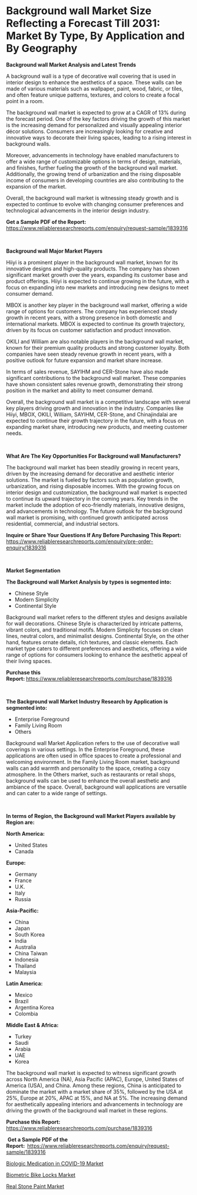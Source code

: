 <p><h1>Background wall Market Size Reflecting a Forecast Till 2031: Market By Type, By Application and By Geography</h1></p><p><strong>Background wall Market Analysis and Latest Trends</strong></p>
<p><p>A background wall is a type of decorative wall covering that is used in interior design to enhance the aesthetics of a space. These walls can be made of various materials such as wallpaper, paint, wood, fabric, or tiles, and often feature unique patterns, textures, and colors to create a focal point in a room.</p><p>The background wall market is expected to grow at a CAGR of 13% during the forecast period. One of the key factors driving the growth of this market is the increasing demand for personalized and visually appealing interior décor solutions. Consumers are increasingly looking for creative and innovative ways to decorate their living spaces, leading to a rising interest in background walls.</p><p>Moreover, advancements in technology have enabled manufacturers to offer a wide range of customizable options in terms of design, materials, and finishes, further fueling the growth of the background wall market. Additionally, the growing trend of urbanization and the rising disposable income of consumers in developing countries are also contributing to the expansion of the market.</p><p>Overall, the background wall market is witnessing steady growth and is expected to continue to evolve with changing consumer preferences and technological advancements in the interior design industry.</p></p>
<p><strong>Get a Sample PDF of the Report:&nbsp;</strong> <a href="https://www.reliableresearchreports.com/enquiry/request-sample/1839316">https://www.reliableresearchreports.com/enquiry/request-sample/1839316</a></p>
<p>&nbsp;</p>
<p><strong>Background wall Major Market Players</strong></p>
<p><p>Hiiyi is a prominent player in the background wall market, known for its innovative designs and high-quality products. The company has shown significant market growth over the years, expanding its customer base and product offerings. Hiiyi is expected to continue growing in the future, with a focus on expanding into new markets and introducing new designs to meet consumer demand.</p><p>MBOX is another key player in the background wall market, offering a wide range of options for customers. The company has experienced steady growth in recent years, with a strong presence in both domestic and international markets. MBOX is expected to continue its growth trajectory, driven by its focus on customer satisfaction and product innovation.</p><p>OKILI and William are also notable players in the background wall market, known for their premium quality products and strong customer loyalty. Both companies have seen steady revenue growth in recent years, with a positive outlook for future expansion and market share increase.</p><p>In terms of sales revenue, SAYIHM and CER-Stone have also made significant contributions to the background wall market. These companies have shown consistent sales revenue growth, demonstrating their strong position in the market and ability to meet consumer demand.</p><p>Overall, the background wall market is a competitive landscape with several key players driving growth and innovation in the industry. Companies like Hiiyi, MBOX, OKILI, William, SAYIHM, CER-Stone, and Chinajindalai are expected to continue their growth trajectory in the future, with a focus on expanding market share, introducing new products, and meeting customer needs.</p></p>
<p>&nbsp;</p>
<p><strong>What Are The Key Opportunities For Background wall Manufacturers?</strong></p>
<p><p>The background wall market has been steadily growing in recent years, driven by the increasing demand for decorative and aesthetic interior solutions. The market is fueled by factors such as population growth, urbanization, and rising disposable incomes. With the growing focus on interior design and customization, the background wall market is expected to continue its upward trajectory in the coming years. Key trends in the market include the adoption of eco-friendly materials, innovative designs, and advancements in technology. The future outlook for the background wall market is promising, with continued growth anticipated across residential, commercial, and industrial sectors.</p></p>
<p><strong>Inquire or Share Your Questions If Any Before Purchasing This Report:</strong> <a href="https://www.reliableresearchreports.com/enquiry/pre-order-enquiry/1839316">https://www.reliableresearchreports.com/enquiry/pre-order-enquiry/1839316</a></p>
<p>&nbsp;</p>
<p><strong>Market Segmentation</strong></p>
<p><strong>The Background wall Market Analysis by types is segmented into:</strong></p>
<p><ul><li>Chinese Style</li><li>Modern Simplicity</li><li>Continental Style</li></ul></p>
<p><p>Background wall market refers to the different styles and designs available for wall decorations. Chinese Style is characterized by intricate patterns, vibrant colors, and traditional motifs. Modern Simplicity focuses on clean lines, neutral colors, and minimalist designs. Continental Style, on the other hand, features ornate details, rich textures, and classic elements. Each market type caters to different preferences and aesthetics, offering a wide range of options for consumers looking to enhance the aesthetic appeal of their living spaces.</p></p>
<p><strong>Purchase this Report:&nbsp;</strong><a href="https://www.reliableresearchreports.com/purchase/1839316">https://www.reliableresearchreports.com/purchase/1839316</a></p>
<p>&nbsp;</p>
<p><strong>The Background wall Market Industry Research by Application is segmented into:</strong></p>
<p><ul><li>Enterprise Foreground</li><li>Family Living Room</li><li>Others</li></ul></p>
<p><p>Background wall Market Application refers to the use of decorative wall coverings in various settings. In the Enterprise Foreground, these applications are often used in office spaces to create a professional and welcoming environment. In the Family Living Room market, background walls can add warmth and personality to the space, creating a cozy atmosphere. In the Others market, such as restaurants or retail shops, background walls can be used to enhance the overall aesthetic and ambiance of the space. Overall, background wall applications are versatile and can cater to a wide range of settings.</p></p>
<p>&nbsp;</p>
<p><strong>In terms of Region, the Background wall Market Players available by Region are:</strong></p>
<p>
    <p> <strong> North America: </strong>
        <ul>
            <li>United States</li>
            <li>Canada</li>
        </ul>
        </p> 
    <p> <strong> Europe: </strong>
        <ul>
            <li>Germany</li>
            <li>France</li>
            <li>U.K.</li>
            <li>Italy</li>
            <li>Russia</li>
        </ul>
        </p> 
    <p> <strong> Asia-Pacific: </strong>
        <ul>
            <li>China</li>
            <li>Japan</li>
            <li>South Korea</li>
            <li>India</li>
            <li>Australia</li>
            <li>China Taiwan</li>
            <li>Indonesia</li>
            <li>Thailand</li>
            <li>Malaysia</li>
        </ul>
        </p> 
    <p> <strong> Latin America: </strong>
        <ul>
            <li>Mexico</li>
            <li>Brazil</li>
            <li>Argentina Korea</li>
            <li>Colombia</li>
        </ul>
        </p> 
    <p> <strong> Middle East & Africa: </strong>
        <ul>
            <li>Turkey</li>
            <li>Saudi</li>
            <li>Arabia</li>
            <li>UAE</li>
            <li>Korea</li>
        </ul>
    </p>
    </p>
<p><p>The background wall market is expected to witness significant growth across North America (NA), Asia Pacific (APAC), Europe, United States of America (USA), and China. Among these regions, China is anticipated to dominate the market with a market share of 35%, followed by the USA at 25%, Europe at 20%, APAC at 15%, and NA at 5%. The increasing demand for aesthetically appealing interiors and advancements in technology are driving the growth of the background wall market in these regions.</p></p>
<p><strong>Purchase this Report: </strong><a href="https://www.reliableresearchreports.com/purchase/1839316">https://www.reliableresearchreports.com/purchase/1839316</a></p>
<p>&nbsp;<strong>Get a Sample PDF of the Report:&nbsp;&nbsp;</strong><a href="https://www.reliableresearchreports.com/enquiry/request-sample/1839316">https://www.reliableresearchreports.com/enquiry/request-sample/1839316</a></p>
<p><strong></strong></p>
<p><p><a href="https://view.publitas.com/reportprime-1/biologic-medication-in-covid-19-market-size-growing-and-forecasted-for-period-from-2024-2031-and-provides-complete-market-analysis-of-this-market/">Biologic Medication in COVID-19 Market</a></p><p><a href="https://view.publitas.com/reportprime-1/biometric-bike-locks-market-furnish-information-about-market-size-market-share-market-dynamics-and-projections-spanning-from-2024-to-2031/">Biometric Bike Locks Market</a></p><p><a href="https://github.com/nancykennedykellievqfqt2/Market-Research-Report-List-1/blob/main/real-stone-paint-market.md">Real Stone Paint Market</a></p></p>